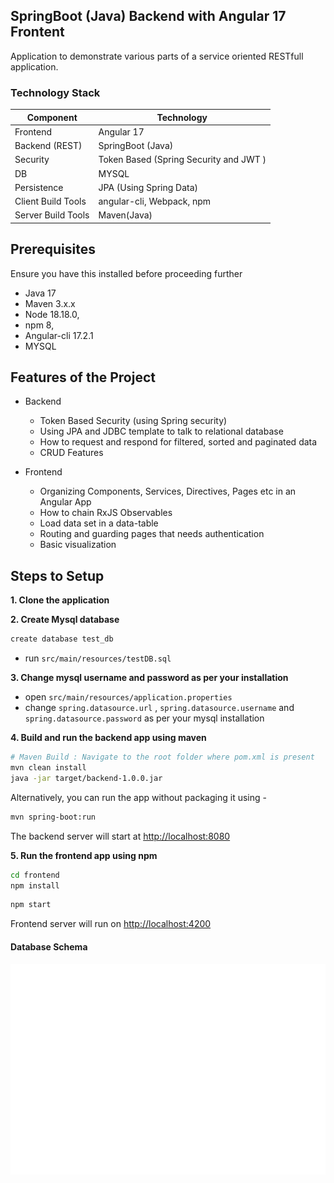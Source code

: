 ## SpringBoot (Java) Backend with Angular 17 Frontent
Application to demonstrate various parts of a service oriented RESTfull application.

### Technology Stack
Component         | Technology
---               | ---
Frontend          | Angular 17
Backend (REST)    | SpringBoot (Java)
Security          | Token Based (Spring Security and JWT )
DB                | MYSQL 
Persistence       | JPA (Using Spring Data)
Client Build Tools| angular-cli, Webpack, npm
Server Build Tools| Maven(Java)

## Prerequisites
Ensure you have this installed before proceeding further
- Java 17
- Maven 3.x.x
- Node 18.18.0,
- npm 8,
- Angular-cli 17.2.1
- MYSQL

## Features of the Project
* Backend
    * Token Based Security (using Spring security)
    * Using JPA and JDBC template to talk to relational database
    * How to request and respond for filtered, sorted and paginated data
    * CRUD Features

* Frontend
    * Organizing Components, Services, Directives, Pages etc in an Angular App
    * How to chain RxJS Observables
    * Load data set in a data-table
    * Routing and guarding pages that needs authentication
    * Basic visualization

## Steps to Setup
**1. Clone the application**

**2. Create Mysql database**
```bash
create database test_db
```
- run `src/main/resources/testDB.sql`

**3. Change mysql username and password as per your installation**
+ open `src/main/resources/application.properties`
+ change `spring.datasource.url` , `spring.datasource.username` and `spring.datasource.password` as per your mysql installation

**4. Build and run the backend app using maven**
```bash
# Maven Build : Navigate to the root folder where pom.xml is present 
mvn clean install
java -jar target/backend-1.0.0.jar
```
Alternatively, you can run the app without packaging it using -
```bash
mvn spring-boot:run
```
The backend server will start at <http://localhost:8080>

**5. Run the frontend app using npm**
```bash
cd frontend
npm install
```

```bash
npm start
```

Frontend server will run on <http://localhost:4200>

#### Database Schema
![ER Diagram](/screenshots/schema.png?raw=true)

